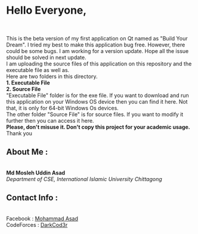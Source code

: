 <h1>
Hello Everyone,
</h1> <br>
<p> This is the beta version of my first application on Qt named as "Build Your Dream". I tried my best to make this application bug free. However, there could be some
bugs. I am working for a version update. Hope all the issue should be solved in next update.<br>
I am uploading the source files of this application on this repository and the executable file as well as.<br> Here are two folders in this directory. 
<br> <text align="center"><b>
1. Executable File<br>2. Source File </b> </text>
<br> "Executable File" folder is for the exe file. If you want to download and run this application on your Windows OS device
then you can find it here. Not that, it is only for 64-bit Windows Os devices.<br>
The other folder "Source File" is for source files. If you want to modify it further then you can access it here.<br>
<strong> Please, don't misuse it. Don't copy this project for your academic usage. </strong><br> Thank you </p>
<h2>About Me : </h2> <br> 
<b>Md Mosleh Uddin Asad </b>
<br><i>Department of CSE, International Islamic University Chittagong </i></br>
<h2>Contact Info : </h2><br>
Facebook : <a href="https://fb.com/m0as4d">Mohammad Asad</a><br>
CodeForces : <a href="https://codeforces.com/profile/DarkCod3r">DarkCod3r</a>
